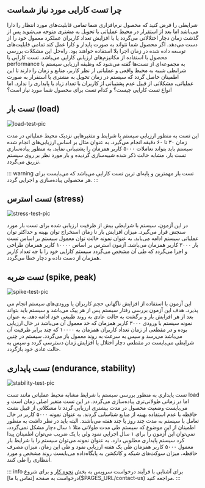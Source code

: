 ## چرا تست کارایی مورد نیاز شماست
شرایطی را فرض کنید که محصول نرم‌افزاری شما تمامی قابلیت‌های مورد انتظار را دارا می‌باشد اما بعد از استقرار در محیط عملیاتی یا تحویل به مشتری متوجه می‌شوید پس از گذشت زمان دچار اختلالاتی می‌گردد یا با افزایش تعداد کاربران عملکرد معمول خود را از دست می‌دهد. اگر محصول شما نتواند به صورت پایدار و کارا عمل کند تمامی قابلیت‌های توسعه داده شده در زمان اجرا بلا استفاده خواهند بود. راه‌حل این مشکلات بررسی محصول با استفاده از مکانیزم‌های ارزیابی کارایی می‌باشد.
تست کارایی یا performance به مجموعه‌ای از تست‌ها گفته می‌شود که وظیفه ارزیابی سیستم با شرایطی شبیه به محیط واقعی و عملیاتی از نظر کاربر، منابع و زمان را دارند تا این اطمینان حاصل گردد که سیستم در زمان تحویل به مشتری یا استقرار به صورت عملیاتی، مشکلاتی از قبیل عدم پشتیبانی از کاربران با تعداد زیاد یا پایداری را ندارد. اما انواع تست کارایی چیست؟ و کدام تست برای محصول شما مورد نیاز است؟


## تست بار (load)

![load-test-pic](./resources/load-test.png "load-test")

 این تست به منظور ارزیابی سیستم با شرایط و متغیر‌هایی نزدیک محیط عملیاتی در مدت زمان ۳۰ تا ۶۰ دقیقه انجام می‌گیرد. به عنوان مثال بر اساس ارزیابی‌های انجام شده سیستم باید بتواند تعاملات ۵۰۰۰ کاربر همزمان را پشتیبانی نماید. به منظور پیاده‌سازی تست بار، مشابه حالت ذکر شده شبیه‌سازی گردیده و بار مورد نظر بر روی سیستم تزریق می‌گردد.

::: warning
تست بار مهمترین و پایه‌ای ترین تست کارایی می‌باشد که می‌بایست برای هر محصولی پیاده‌سازی و اجرایی گردد.
:::
## تست استرس (stress)

![stress-test-pic](./resources/stress-test.png "stress-test")

 در این آزمون، سیستم با شرایطی بیش از ظرفیت ارزیابی شده برای تست بار مورد سنجش قرار می‌گیرد. میزان افزایش بار تا زمان استخراج توان بهینه و حداکثر توان عملیاتی سیستم ادامه می‌یابد. به عنوان نمونه حالت توان معمول سیستم بر اساس تست بار ۳۰۰۰ کاربر همزمان می‌باشد. آزمون استرس بر اساس ۱۰۰۰۰ کاربر همزمان طراحی و اجرا می‌گردد که طی آن مشخص می‌گردد سیستم کارایی خود را با جه تعداد کاربر همزمان از دست داده و دچار خطا می‌گردد. 
## تست ضربه (spike, peak)

![spike-test-pic](./resources/spike-test.png "spike-test")

 این آزمون با استفاده از افزایش ناگهانی حجم کاربران یا ورودی‌های سیستم انجام می پذیرد. هدف این آزمون بررسی رفتار سیستم پس از هر پیک می‌باشد و سیستم باید بتواند بعد از هر افزایش بار و برگشت به حالت عادی به روند طبیعی خود ادامه دهد. به عنوان نمونه سیستم با ورودی ۳۰۰۰ کاربر همزمان که حد معمول آن می‌باشد در حال ارزیابی بوده و در مقطعی از زمان تعداد کاربران همزمان به ۱۰۰۰۰ که چند برابر ظرفیت آن می‌باشد می‌رسد و سپس به سرعت به روند معمول باز می‌گردد. سیستم در چنین شرایطی می‌بایست در مقطعی دچار اختلال یا افزایش زمان دسترسی گردد و سپس به حالت عادی خود بازگردد.
## تست پایداری (endurance, stability)

![stability-test-pic](./resources/stability-test.png "stability-test")

 تست پایداری به منظور بررسی سیستم با شرایط مشابه محیط عملیاتی مانند تست load‌ اما در زمانی طولانی‌تری پیاده‌سازی می‌گردد. در این تست متغیر اصلی زمان است و می‌بایست وضعیت محصول  در مدت بیشتری ارزیابی گردد تا مشکلاتی از قبیل نشت حافظه یا عدم استفاده بهینه از منابع شناسایی گردند. به عنوان نمونه ۵۰۰۰ کاربر در حال تعامل با سیستم به مدت چند روز یا چند هفته می‌باشند. البته باید در نظر داشت به منظور اطمینان از این موضوع که سیستم طی مدت طولانی مثلا ۱ سال دچار مشکل نمی‌گردد، نمی‌توان این آزمون را برای ۱ سال اجرایی نمود ولی با یک ضریب می‌توان اطمینان پیدا کرد سیستم پایداری مطلوبی دارد. به عنوان نمونه می‌توان سیستم را با شرایط بار معمول ۵۰۰۰ کاربر همزمان طی یک هفته ارزیابی نمود و طی این زمان، میزان مصرف حافظه، میزان سوکت‌های شبکه و کانکشن به پایگاه‌داده می‌بایست روند مشخص و مورد انتظاری را طی کنند.

::: info
برای آشنایی با فرآیند درخواست سرویس به بخش [نحوه کار]($PAGES_URL/how-to-use) و برای شروع درخواست به صفحه [تماس با ما]($PAGES_URL/contact-us) مراجعه کنید.
:::
